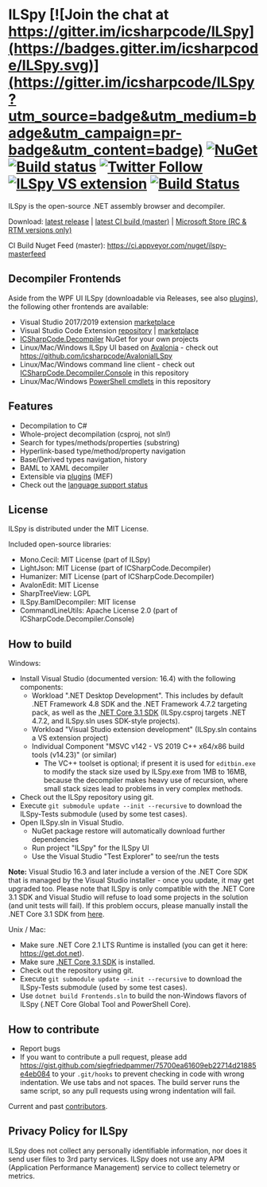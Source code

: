 # ILSpy [![Join the chat at https://gitter.im/icsharpcode/ILSpy](https://badges.gitter.im/icsharpcode/ILSpy.svg)](https://gitter.im/icsharpcode/ILSpy?utm_source=badge&utm_medium=badge&utm_campaign=pr-badge&utm_content=badge) [![NuGet](https://img.shields.io/nuget/v/ICSharpCode.Decompiler.svg)](https://nuget.org/packages/ICSharpCode.Decompiler) [![Build status](https://ci.appveyor.com/api/projects/status/imgec05g0wwv25ij/branch/master?svg=true)](https://ci.appveyor.com/project/icsharpcode/ilspy/branch/master) [![Twitter Follow](https://img.shields.io/twitter/follow/ILSpy.svg?label=Follow%20@ILSpy)](https://twitter.com/ilspy) [![ILSpy VS extension](https://img.shields.io/badge/VS%20Extension-ILSpy-blue.svg)](https://visualstudiogallery.msdn.microsoft.com/8ef1d688-f80c-4380-8004-2ec7f814e7de) [![Build Status](https://icsharpcode.visualstudio.com/icsharpcode-pipelines/_apis/build/status/icsharpcode.ILSpy?branchName=master)](https://icsharpcode.visualstudio.com/icsharpcode-pipelines/_build/latest?definitionId=1&branchName=master)

ILSpy is the open-source .NET assembly browser and decompiler.

Download: [latest release](https://github.com/icsharpcode/ILSpy/releases) | [latest CI build (master)](https://ci.appveyor.com/api/projects/icsharpcode/ilspy/artifacts/ILSpy_binaries.zip?branch=master&job=Configuration%3A+Release) | [Microsoft Store (RC & RTM versions only)](https://www.microsoft.com/store/apps/9MXFBKFVSQ13)

CI Build Nuget Feed (master): https://ci.appveyor.com/nuget/ilspy-masterfeed

Decompiler Frontends
-------

Aside from the WPF UI ILSpy (downloadable via Releases, see also [plugins](https://github.com/icsharpcode/ILSpy/wiki/Plugins)), the following other frontends are available:

* Visual Studio 2017/2019 extension [marketplace](https://marketplace.visualstudio.com/items?itemName=SharpDevelopTeam.ILSpy)
* Visual Studio Code Extension [repository](https://github.com/icsharpcode/ilspy-vscode) | [marketplace](https://marketplace.visualstudio.com/items?itemName=icsharpcode.ilspy-vscode)
* [ICSharpCode.Decompiler](https://www.nuget.org/packages/ICSharpCode.Decompiler/) NuGet for your own projects
* Linux/Mac/Windows ILSpy UI based on [Avalonia](http://www.avaloniaui.net/) - check out https://github.com/icsharpcode/AvaloniaILSpy
* Linux/Mac/Windows command line client - check out [ICSharpCode.Decompiler.Console](ICSharpCode.Decompiler.Console) in this repository
* Linux/Mac/Windows [PowerShell cmdlets](ICSharpCode.Decompiler.PowerShell) in this repository

Features
-------

 * Decompilation to C#
 * Whole-project decompilation (csproj, not sln!)
 * Search for types/methods/properties (substring)
 * Hyperlink-based type/method/property navigation
 * Base/Derived types navigation, history
 * BAML to XAML decompiler
 * Extensible via [plugins](https://github.com/icsharpcode/ILSpy/wiki/Plugins) (MEF)
 * Check out the [language support status](https://github.com/icsharpcode/ILSpy/issues/829)

License
-------

ILSpy is distributed under the MIT License.

Included open-source libraries:
 * Mono.Cecil: MIT License (part of ILSpy)
 * LightJson: MIT License (part of ICSharpCode.Decompiler)
 * Humanizer: MIT License (part of ICSharpCode.Decompiler)
 * AvalonEdit: MIT License
 * SharpTreeView: LGPL
 * ILSpy.BamlDecompiler: MIT license
 * CommandLineUtils: Apache License 2.0 (part of ICSharpCode.Decompiler.Console)

How to build
------------

Windows:
- Install Visual Studio (documented version: 16.4) with the following components:
  - Workload ".NET Desktop Development". This includes by default .NET Framework 4.8 SDK and the .NET Framework 4.7.2 targeting pack, as well as the [.NET Core 3.1 SDK](https://dotnet.microsoft.com/download/dotnet-core/3.1) (ILSpy.csproj targets .NET 4.7.2, and ILSpy.sln uses SDK-style projects).
  - Workload "Visual Studio extension development" (ILSpy.sln contains a VS extension project)
  - Individual Component "MSVC v142 - VS 2019 C++ x64/x86 build tools (v14.23)" (or similar)
    - The VC++ toolset is optional; if present it is used for `editbin.exe` to modify the stack size used by ILSpy.exe from 1MB to 16MB, because the decompiler makes heavy use of recursion, where small stack sizes lead to problems in very complex methods.
- Check out the ILSpy repository using git.
- Execute `git submodule update --init --recursive` to download the ILSpy-Tests submodule (used by some test cases).
- Open ILSpy.sln in Visual Studio.
  - NuGet package restore will automatically download further dependencies
  - Run project "ILSpy" for the ILSpy UI
  - Use the Visual Studio "Test Explorer" to see/run the tests

**Note:** Visual Studio 16.3 and later include a version of the .NET Core SDK that is managed by the Visual Studio installer - once you update, it may get upgraded too.
Please note that ILSpy is only compatible with the .NET Core 3.1 SDK and Visual Studio will refuse to load some projects in the solution (and unit tests will fail). 
If this problem occurs, please manually install the .NET Core 3.1 SDK from [here](https://dotnet.microsoft.com/download/dotnet-core/3.1).

Unix / Mac:
- Make sure .NET Core 2.1 LTS Runtime is installed (you can get it here: https://get.dot.net).
- Make sure [.NET Core 3.1 SDK](https://dotnet.microsoft.com/download/dotnet-core/3.1) is installed.
- Check out the repository using git.
- Execute `git submodule update --init --recursive` to download the ILSpy-Tests submodule (used by some test cases).
- Use `dotnet build Frontends.sln` to build the non-Windows flavors of ILSpy (.NET Core Global Tool and PowerShell Core).

How to contribute
-----------------

- Report bugs
- If you want to contribute a pull request, please add https://gist.github.com/siegfriedpammer/75700ea61609eb22714d21885e4eb084 to your `.git/hooks` to prevent checking in code with wrong indentation. We use tabs and not spaces. The build server runs the same script, so any pull requests using wrong indentation will fail.

Current and past [contributors](https://github.com/icsharpcode/ILSpy/graphs/contributors).

Privacy Policy for ILSpy
------------------------

ILSpy does not collect any personally identifiable information, nor does it send user files to 3rd party services. 
ILSpy does not use any APM (Application Performance Management) service to collect telemetry or metrics.
